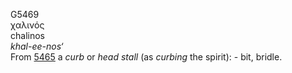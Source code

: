 <body>
  <p>G5469<br>  χαλινός  <br> chalinos  <br><i>khal-ee-nos‘ </i><br>From <a href="g5465.htm">5465</a> a <i>curb</i> or <i>head</i> <i>stall</i> (as <i>curbing</i> the spirit): - bit, bridle.<br></p>
 </body>